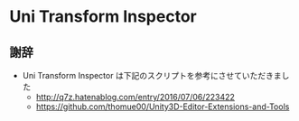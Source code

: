 # Uni Transform Inspector

## 謝辞

- Uni Transform Inspector は下記のスクリプトを参考にさせていただきました  
    - http://q7z.hatenablog.com/entry/2016/07/06/223422  
    - https://github.com/thomue00/Unity3D-Editor-Extensions-and-Tools  